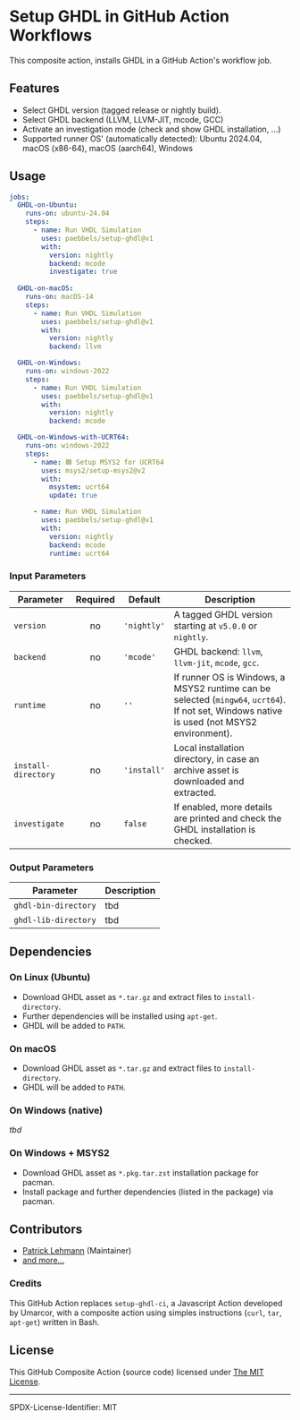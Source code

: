 # Setup GHDL in GitHub Action Workflows

This composite action, installs GHDL in a GitHub Action's workflow job.


## Features

* Select GHDL version (tagged release or nightly build).
* Select GHDL backend (LLVM, LLVM-JIT, mcode, GCC)
* Activate an investigation mode (check and show GHDL installation, ...)
* Supported runner OS' (automatically detected): Ubuntu 2024.04, macOS (x86-64), macOS (aarch64), Windows

## Usage

```yaml
jobs:
  GHDL-on-Ubuntu:
    runs-on: ubuntu-24.04
    steps:
      - name: Run VHDL Simulation
        uses: paebbels/setup-ghdl@v1
        with:
          version: nightly
          backend: mcode
          investigate: true
          
  GHDL-on-macOS:
    runs-on: macOS-14
    steps:
      - name: Run VHDL Simulation
        uses: paebbels/setup-ghdl@v1
        with:
          version: nightly
          backend: llvm

  GHDL-on-Windows:
    runs-on: windows-2022
    steps:
      - name: Run VHDL Simulation
        uses: paebbels/setup-ghdl@v1
        with:
          version: nightly
          backend: mcode

  GHDL-on-Windows-with-UCRT64:
    runs-on: windows-2022
    steps:
      - name: 🟦 Setup MSYS2 for UCRT64
        uses: msys2/setup-msys2@v2
        with:
          msystem: ucrt64
          update: true

      - name: Run VHDL Simulation
        uses: paebbels/setup-ghdl@v1
        with:
          version: nightly
          backend: mcode
          runtime: ucrt64
```


### Input Parameters

| Parameter           | Required | Default     | Description                                                                                                                                 |
|---------------------|:--------:|-------------|---------------------------------------------------------------------------------------------------------------------------------------------|
| `version`           |    no    | `'nightly'` | A tagged GHDL version starting at `v5.0.0` or `nightly`.                                                                                    |
| `backend`           |    no    | `'mcode'`   | GHDL backend: `llvm`, `llvm-jit`, `mcode`, `gcc`.                                                                                           |
| `runtime`           |    no    | `''`        | If runner OS is Windows, a MSYS2 runtime can be selected (`mingw64`, `ucrt64`). If not set, Windows native is used (not MSYS2 environment). |
| `install-directory` |    no    | `'install'` | Local installation directory, in case an archive asset is downloaded and extracted.                                                         |
| `investigate`       |    no    | `false`     | If enabled, more details are printed and check the GHDL installation is checked.                                                            |


### Output Parameters

| Parameter            | Description |
|----------------------|-------------|
| `ghdl-bin-directory` | tbd         |
| `ghdl-lib-directory` | tbd         |


## Dependencies

### On Linux (Ubuntu)

* Download GHDL asset as `*.tar.gz` and extract files to `install-directory`.
* Further dependencies will be installed using `apt-get`.
* GHDL will be added to `PATH`.

### On macOS

* Download GHDL asset as `*.tar.gz` and extract files to `install-directory`.
* GHDL will be added to `PATH`.

### On Windows (native)

*tbd*

### On Windows + MSYS2

* Download GHDL asset as `*.pkg.tar.zst` installation package for pacman.
* Install package and further dependencies (listed in the package) via pacman.


## Contributors

* [Patrick Lehmann](https://GitHub.com/Paebbels) (Maintainer)
* [and more...](https://GitHub.com/ghdl/setup-ghdl/graphs/contributors)

### Credits

This GitHub Action replaces `setup-ghdl-ci`, a Javascript Action developed by Umarcor, with a composite action using
simples instructions (`curl`, `tar`, `apt-get`) written in Bash.


## License

This GitHub Composite Action (source code) licensed under [The MIT License](LICENSE.md).

---

SPDX-License-Identifier: MIT
